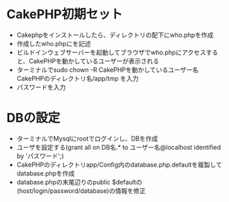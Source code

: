 # CakePHP初期セット
- Cakephpをインストールしたら、ディレクトリの配下にwho.phpを作成
- 作成したwho.phpに<?php echo `whoami`; ?>を記述
- ビルドインウェブサーバーを起動してブラウザでwho.phpにアクセスすると、CakePHPを動かしているユーザーが表示される
- ターミナルでsudo chown -R CakePHPを動かしているユーザー名 CakePHPのディレクトリ名/app/tmp を入力
- パスワードを入力

# DBの設定
- ターミナルでMysqlにrootでログインし、DBを作成
- ユーザを設定する(grant all on DB名.* to ユーザー名@localhost identified by 'パスワード';)
- CakePHPのディレクトリapp/Config内のdatabase.php.defaultを複製してdatabase.phpを作成
- database.phpの末尾辺りのpublic $defaultの(host/login/password/database)の情報を修正
